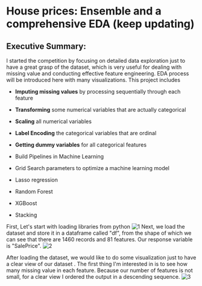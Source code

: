 # House prices: Ensemble and a comprehensive EDA (keep updating)

## Executive Summary:

I started the competition by focusing on detailed data exploration just to have a great grasp of the dataset, which is very useful for dealing with missing value and conducting effective feature engineering. EDA process will be introduced here with many visualizations. This project includes

* **Imputing missing values** by processing sequentially through each feature

*	**Transforming** some numerical variables that are actually categorical 

*	**Scaling** all numerical variables

*	**Label Encoding** the categorical variables that are ordinal

*	**Getting dummy variables** for  all categorical features

* Build Pipelines in Machine Learning

* Grid Search parameters to optimize a machine learning model

*	Lasso regression

* Random Forest

*	XGBoost

*	Stacking

First, Let's start with loading libraries from python
![1](https://user-images.githubusercontent.com/38633055/40275135-0c473a28-5bb4-11e8-9ea5-3d86c37fb3f4.png)
Next, we load the dataset and store it in a dataframe called "df", from the shape of which we can see that there are 1460 records and 81 features. Our response variable is "SalePrice".
![2](https://user-images.githubusercontent.com/38633055/40275173-e5d32828-5bb5-11e8-92b6-63a024f3b4df.png)

After loading the dataset, we would like to do some visualization just to have a clear view of our dataset . The first thing I'm interested in is to see how many missing value in each feature. Because our number of features is not small, for a clear view I ordered the output in a descending sequence.
![3](https://user-images.githubusercontent.com/38633055/40275191-ba4f4e4c-5bb6-11e8-890a-74ec51254d67.png)












